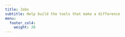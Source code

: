 ```yaml
---
title: Jobs
subtitle: Help build the tools that make a difference
menu:
  footer_col4:
    weight: 20
---
```


